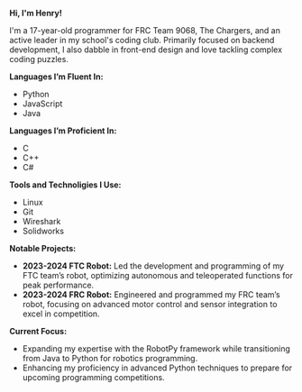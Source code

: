 **Hi, I'm Henry!**

I'm a 17-year-old programmer for FRC Team 9068, The Chargers, and an active leader in my school's coding club. Primarily focused on backend development, I also dabble in front-end design and love tackling complex coding puzzles.

**Languages I’m Fluent In:**

* Python
* JavaScript
* Java

**Languages I’m Proficient In:**

* C
* C++
* C#


**Tools and Technoligies I Use:**

* Linux
* Git
* Wireshark
* Solidworks

**Notable Projects:**

* **2023-2024 FTC Robot:** Led the development and programming of my FTC team’s robot, optimizing autonomous and teleoperated functions for peak performance.
* **2023-2024 FRC Robot:** Engineered and programmed my FRC team’s robot, focusing on advanced motor control and sensor integration to excel in competition.

**Current Focus:**

* Expanding my expertise with the RobotPy framework while transitioning from Java to Python for robotics programming.
* Enhancing my proficiency in advanced Python techniques to prepare for upcoming programming competitions.
